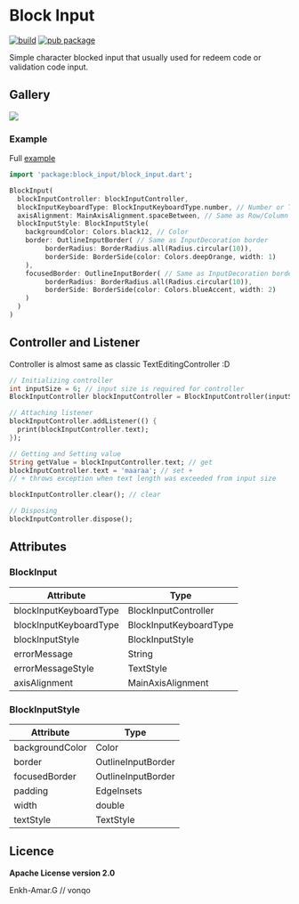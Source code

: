 # Block Input 

[![build](https://github.com/vonqo/block_input/workflows/build/badge.svg?branch=master)](https://github.com/vonqo/block_input/actions)
[![pub package](https://img.shields.io/pub/v/block_input.svg)](https://pub.dev/packages/block_input)

Simple character blocked input that usually used for redeem code or validation code input.

## Gallery
<img src="https://raw.githubusercontent.com/vonqo/block_input/master/example/example-1.gif">

### Example

Full [example](https://pub.dev/packages/block_input/example)

```dart
import 'package:block_input/block_input.dart';
```

```dart
BlockInput(
  blockInputController: blockInputController,
  blockInputKeyboardType: BlockInputKeyboardType.number, // Number or Text
  axisAlignment: MainAxisAlignment.spaceBetween, // Same as Row/Column MainAxisAlignment
  blockInputStyle: BlockInputStyle(
    backgroundColor: Colors.black12, // Color
    border: OutlineInputBorder( // Same as InputDecoration border
         borderRadius: BorderRadius.all(Radius.circular(10)),
         borderSide: BorderSide(color: Colors.deepOrange, width: 1)
    ),
    focusedBorder: OutlineInputBorder( // Same as InputDecoration border
         borderRadius: BorderRadius.all(Radius.circular(10)),
         borderSide: BorderSide(color: Colors.blueAccent, width: 2)
    )
  )
)
```

## Controller and Listener

Controller is almost same as classic TextEditingController :D
```dart
// Initializing controller
int inputSize = 6; // input size is required for controller
BlockInputController blockInputController = BlockInputController(inputSize);

// Attaching listener
blockInputController.addListener(() {
  print(blockInputController.text);
});

// Getting and Setting value
String getValue = blockInputController.text; // get
blockInputController.text = 'maaraa'; // set + 
// + throws exception when text length was exceeded from input size

blockInputController.clear(); // clear

// Disposing
blockInputController.dispose();
```

## Attributes
### BlockInput
| Attribute              | Type                   |
|------------------------|------------------------|
| blockInputKeyboardType | BlockInputController   |
| blockInputKeyboardType | BlockInputKeyboardType |
| blockInputStyle        | BlockInputStyle        |
| errorMessage           | String                 |
| errorMessageStyle      | TextStyle              |
| axisAlignment          | MainAxisAlignment      |

### BlockInputStyle
| Attribute      | Type               |
|-----------------|--------------------|
| backgroundColor | Color              |
| border          | OutlineInputBorder |
| focusedBorder   | OutlineInputBorder |
| padding         | EdgeInsets         |
| width           | double             |
| textStyle       | TextStyle          |

## Licence
**Apache License version 2.0**

Enkh-Amar.G // vonqo



